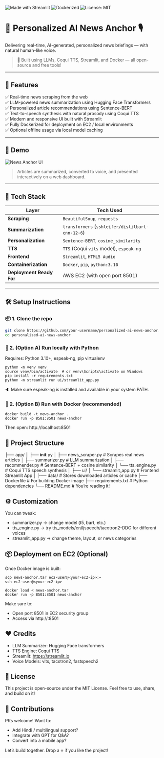 ![Made with Streamlit](https://img.shields.io/badge/Made%20with-Streamlit-orange?style=for-the-badge&logo=streamlit)
![Dockerized](https://img.shields.io/badge/Dockerized-Yes-blue?style=for-the-badge&logo=docker)
![License: MIT](https://img.shields.io/badge/License-MIT-yellow.svg?style=for-the-badge)

# 📰 Personalized AI News Anchor 🎙️
Delivering real-time, AI-generated, personalized news briefings — with natural human-like voice.

> 🚀 Built using LLMs, Coqui TTS, Streamlit, and Docker — all open-source and free tools!

---

## 🌟 Features

✅ Real-time news scraping from the web  
✅ LLM-powered news summarization using Hugging Face Transformers  
✅ Personalized article recommendations using Sentence-BERT  
✅ Text-to-speech synthesis with natural prosody using Coqui TTS  
✅ Modern and responsive UI built with Streamlit  
✅ Fully Dockerized for deployment on EC2 / local environments  
✅ Optional offline usage via local model caching  

---

## 📸 Demo

![News Anchor UI](assets/demo.png)  
> Articles are summarized, converted to voice, and presented interactively on a web dashboard.

---

## 🧠 Tech Stack

| Layer | Tech Used |
|-------|-----------|
| **Scraping** | `BeautifulSoup`, `requests` |
| **Summarization** | `transformers` (`sshleifer/distilbart-cnn-12-6`) |
| **Personalization** | `Sentence-BERT`, `cosine_similarity` |
| **TTS** | `TTS` (Coqui `vits` model), `espeak-ng` |
| **Frontend** | `Streamlit`, `HTML5 Audio` |
| **Containerization** | `Docker`, `pip`, `python:3.10` |
| **Deployment Ready For** | AWS EC2 (with open port 8501) |

---

## 🛠️ Setup Instructions

### 📦 1. Clone the repo

```bash
git clone https://github.com/your-username/personalized-ai-news-anchor.git
cd personalized-ai-news-anchor
```

### 🧪 2. (Option A) Run locally with Python

Requires: Python 3.10+, espeak-ng, pip virtualenv

```
python -m venv venv
source venv/bin/activate  # or venv\Scripts\activate on Windows
pip install -r requirements.txt
python -m streamlit run ui/streamlit_app.py
```
🔉 Make sure espeak-ng is installed and available in your system PATH.

### 🐳 2. (Option B) Run with Docker (recommended)

```
docker build -t news-anchor .
docker run -p 8501:8501 news-anchor
```
Then open: http://localhost:8501

## 📁 Project Structure

├── app/
│   ├── __init__.py
│   ├── news_scraper.py         # Scrapes real news articles
│   ├── summarizer.py           # LLM summarization
│   ├── recommender.py          # Sentence-BERT + cosine similarity
│   └── tts_engine.py           # Coqui TTS speech synthesis
│
├── ui/
│   └── streamlit_app.py        # Frontend Streamlit App
│
├── data/                       # Stores downloaded articles or cache
├── Dockerfile                  # For building Docker image
├── requirements.txt            # Python dependencies
└── README.md                   # You’re reading it!

## ⚙️ Customization

You can tweak:
* summarizer.py → change model (t5, bart, etc.)
* tts_engine.py → try tts_models/en/ljspeech/tacotron2-DDC for different voices
* streamlit_app.py → change theme, layout, or news categories

## 📦 Deployment on EC2 (Optional)

Once Docker image is built:
```
scp news-anchor.tar ec2-user@<your-ec2-ip>:~
ssh ec2-user@<your-ec2-ip>

docker load < news-anchor.tar
docker run -p 8501:8501 news-anchor
```
Make sure to:
* Open port 8501 in EC2 security group
* Access via http://<ec2-public-ip>:8501

## ❤️ Credits

* LLM Summarizer: Hugging Face transformers
* TTS Engine: Coqui TTS
* Streamlit: https://streamlit.io
* Voice Models: vits, tacotron2, fastspeech2

## 📜 License

This project is open-source under the MIT License.
Feel free to use, share, and build on it!

## 🤝 Contributions

PRs welcome! Want to:
* Add Hindi / multilingual support?
* Integrate with GPT for Q&A?
* Convert into a mobile app?

Let’s build together. Drop a ⭐ if you like the project!
